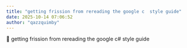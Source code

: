 ```yaml
---
title: "getting frission from rereading the google c  style guide"
date: 2025-10-14 07:06:52
author: "qazzquimby"
---
```


💭 getting frission from rereading the google c# style guide